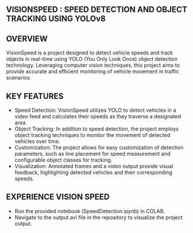 ## VISIONSPEED : SPEED DETECTION AND OBJECT TRACKING USING YOLOv8

## OVERVIEW ##

VisionSpeed is a project designed to detect vehicle speeds and track objects in real-time using YOLO (You Only Look Once) object detection technology. Leveraging computer vision techniques, this project aims to provide accurate and efficient monitoring of vehicle movement in traffic scenarios.

## KEY FEATURES ##
- Speed Detection: VisionSpeed utilizes YOLO to detect vehicles in a video feed and calculates their speeds as they traverse a designated area.
- Object Tracking: In addition to speed detection, the project employs object tracking techniques to monitor the movement of detected vehicles over time.
- Customization: The project allows for easy customization of detection parameters, such as line placement for speed measurement and configurable object classes for tracking.
- Visualization: Annotated frames and a video output provide visual feedback, highlighting detected vehicles and their corresponding speeds.

## EXPERIENCE VISION SPEED 
- Run the provided notebook (SpeedDetection.ipynb) in COLAB.
- Navigate to the output.avi file in the repository to visualize the project output.
